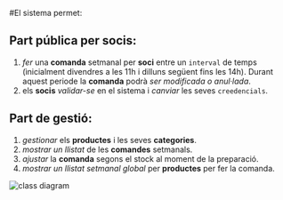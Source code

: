 #El sistema permet:
## Part pública per socis:
1. *fer* una **comanda** setmanal per **soci** entre un `interval` de temps (ìnicialment divendres a les 11h i dilluns següent fins les 14h). 
   Durant aquest periode la **comanda** podrà *ser modificada o anul·lada*.
2. els **socis** *validar-se* en el sistema i *canviar* les seves `creedencials`.

## Part de gestió:
1. *gestionar* els **productes** i les seves **categories**.
2. *mostrar un llistat* de les **comandes** setmanals.
3. *ajustar* la **comanda** segons el stock al moment de la preparació.
4. *mostrar un llistat setmanal global* per **productes** per fer la comanda.

![class diagram](https://www.gliffy.com/go/publish/image/11209789/L.png)